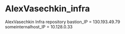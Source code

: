 # AlexVasechkin_infra
AlexVasechkin Infra repository
bastion_IP = 130.193.49.79
someinternalhost_IP = 10.128.0.33
